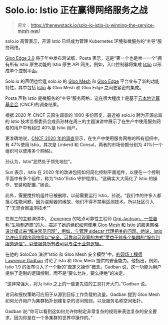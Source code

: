 # Solo.io: Istio 正在赢得网络服务之战

> 原文：<https://thenewstack.io/solo-io-istio-is-winning-the-service-mesh-war/>

solo.io 高管表示，开源 Istio 已经成为管理 Kubernetes 环境和微服务的“主导”服务网络。

[Gloo Edge 2.0](https://thenewstack.io/gloo-edge-2-0-a-fully-istio-integrated-api-gateway-for-multiple-clusters/) 将于年中发布测试版，Posta 表示，这是“第一个也是唯一一个”拥有所有 Istio 原生功能的 Istio 原生 API 网关。例如，入口控制器将集成 [Istio](https://istio.io/latest/docs/concepts/what-is-istio/) 以形成单个控制平面。

Solo.io 的声明也恰逢 solo.io 的 [Gloo Mesh](https://docs.solo.io/gloo-mesh/latest/) 和 [Gloo Edge](https://docs.solo.io/gloo-edge/latest/introduction/) 平台宣布了新的功能特性，其中包括 [Istio](https://istio.io/latest/docs/concepts/what-is-istio/) 与 Gloo Mesh 和 Gloo Edge 之间更紧密的集成。

Posta 声称 Istio 是微服务的“主导”服务网格，这在很大程度上是基于[云本地计算基金会](https://cncf.io/?utm_content=inline-mention) (CNCF)的调查结果。

根据 2020 年 CNCF 云原生调查的 1000 多份回复，最近被 solo.io 聘为开源总监的 Istio 技术监督委员会成员孙林在周三的主题演讲中展示了在生产中使用服务网格的用户中有超过 40%是 Istio 用户。

更准确地说，[CNCF 2020 年的调查](https://www.cncf.io/wp-content/uploads/2020/11/CNCF_Survey_Report_2020.pdf)显示，在生产中使用服务网格的所有组织中，有 47%使用 Istio，其次是 Linkerd 和 Consul，两者的市场份额分别为 41%(一个组织可以使用多个网格)。

孙认为，Istio“显然处于领先地位”。

Sun 表示，Istio 在 2020 年的改进包括如何简化控制平面组件，以便在一个控制平面中有多个组件，称为“Istio”(Istio 守护程序)。“这确实大大简化了 Istio 的操作、安装和配置，”她说。

此外，需要搅拌机组件已被删除，以前需要运行 Istio，孙说。“我们中的许多人都担心性能问题，因为混频器的缘故，他们不得不禁用遥测技术。所以社区引入了“无混合器遥测技术”"

在周三的主题演讲中， [Zymergen](https://www.zymergen.com/) 的站点可靠性工程师 [Gigi Jackson，一位自称“生物制造商”的人，描述了她的组织如何使用 Gloo Mesh 和 Istio 的服务网格设计模式来“解决常见问题”，例如，与管理 sidecar 代理相关的问题。她说，Istio 允许应用程序网络层以“安全、可靠和可观察的方式”受益于跨多个集群的“服务到服务通信”，以便服务所有者可以专注于业务逻辑。](https://www.linkedin.com/in/gigijackson)

在他的 SoloCon 演讲“Istio 和 Gloo Mesh 安全模型”中，[的现场工程师 Lawrence Gadban](https://www.solo.io/blog/author/lawrence-gadban/) 讨论了 Isto 和 Gloo Mesh 提供的安全能力。他指出，例如，Istio 1.9 的发布引入了一个新的“自定义操作”概念。Gadban 说，这一功能为用户提供了定制的逻辑控制，而不是“要么允许，要么拒绝”的决定。

“这非常强大，将为 Istio 之上的一些更先进的工具打开大门，”Gadban 说。

访问和授权策略可应用于从源到目标工作负载的流量。Gadban 提到 Gloo Mesh 如何允许用户为集群拓扑创建复杂的访问规则，以及服务名称空间拓扑。

Gadban 说:“你可以看到这如何允许你制定非常复杂的规则来表达复杂的安全要求，因为你是在一个多集群的世界中操作的。”

<svg xmlns:xlink="http://www.w3.org/1999/xlink" viewBox="0 0 68 31" version="1.1"><title>Group</title> <desc>Created with Sketch.</desc></svg>